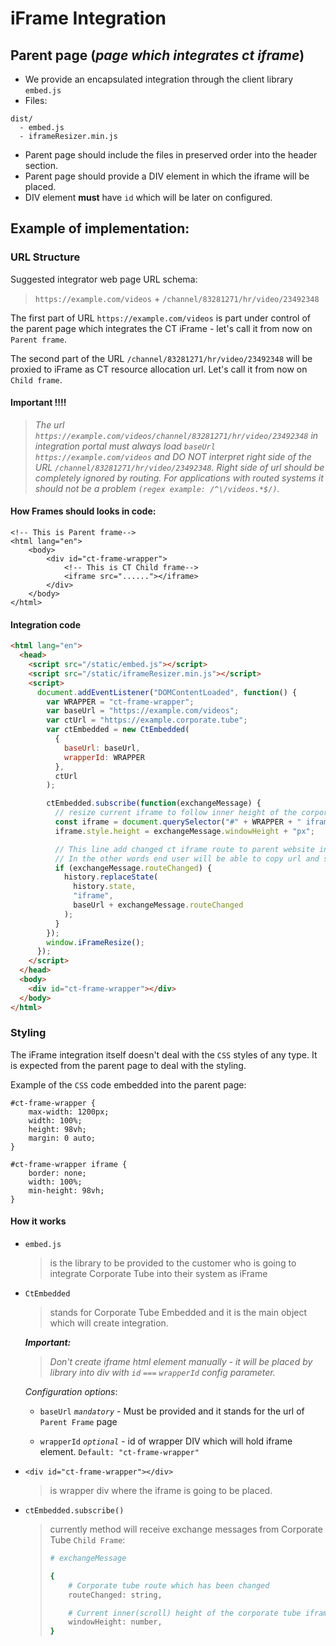 # iFrame Integration

## Parent page (_page which integrates ct iframe_)

- We provide an encapsulated integration through the client library `embed.js`
- Files:

```
dist/
  - embed.js
  - iframeResizer.min.js
```

- Parent page should include the files in preserved order into the header section.
- Parent page should provide a DIV element in which the iframe will be placed.
- DIV element **must** have `id` which will be later on configured.

## Example of implementation:

### URL Structure

Suggested integrator web page URL schema:

> `https://example.com/videos` + `/channel/83281271/hr/video/23492348`

The first part of URL `https://example.com/videos` is part under control of the parent page which integrates the CT iFrame - let's call it from now on `Parent frame`.

The second part of the URL `/channel/83281271/hr/video/23492348` will be proxied to iFrame as CT resource allocation url. Let's call it from now on `Child frame`.

#### Important !!!!

> _The url `https://example.com/videos/channel/83281271/hr/video/23492348` in integration portal must always load `baseUrl` `https://example.com/videos` and DO NOT interpret right side of the URL `/channel/83281271/hr/video/23492348`. Right side of url should be completely ignored by routing.
> For applications with routed systems it should not be a problem `(regex example: /^\/videos.*$/)`._

#### How Frames should looks in code:

```
<!-- This is Parent frame-->
<html lang="en">
    <body>
        <div id="ct-frame-wrapper">
            <!-- This is CT Child frame-->
            <iframe src="......"></iframe>
        </div>
    </body>
</html>
```

#### Integration code

```html
<html lang="en">
  <head>
    <script src="/static/embed.js"></script>
    <script src="/static/iframeResizer.min.js"></script>
    <script>
      document.addEventListener("DOMContentLoaded", function() {
        var WRAPPER = "ct-frame-wrapper";
        var baseUrl = "https://example.com/videos";
        var ctUrl = "https://example.corporate.tube";
        var ctEmbedded = new CtEmbedded(
          {
            baseUrl: baseUrl,
            wrapperId: WRAPPER
          },
          ctUrl
        );

        ctEmbedded.subscribe(function(exchangeMessage) {
          // resize current iframe to follow inner height of the corporte tube
          const iframe = document.querySelector("#" + WRAPPER + " iframe");
          iframe.style.height = exchangeMessage.windowHeight + "px";

          // This line add changed ct iframe route to parent website integration page
          // In the other words end user will be able to copy url and send to someone in order to share ct deep linkable content
          if (exchangeMessage.routeChanged) {
            history.replaceState(
              history.state,
              "iframe",
              baseUrl + exchangeMessage.routeChanged
            );
          }
        });
        window.iFrameResize();
      });
    </script>
  </head>
  <body>
    <div id="ct-frame-wrapper"></div>
  </body>
</html>
```

### Styling

The iFrame integration itself doesn't deal with the `CSS` styles of any type.
It is expected from the parent page to deal with the styling.

Example of the `CSS` code embedded into the parent page:

```
#ct-frame-wrapper {
    max-width: 1200px;
    width: 100%;
    height: 98vh;
    margin: 0 auto;
}

#ct-frame-wrapper iframe {
    border: none;
    width: 100%;
    min-height: 98vh;
}
```

#### How it works

- `embed.js`

  > is the library to be provided to the customer who is going to integrate Corporate Tube into their system as iFrame

- `CtEmbedded`

  > stands for Corporate Tube Embedded and it is the main object which will create integration.

  **_Important:_**

  > _Don't create iframe html element manually - it will be placed by library into div with `id` `===` `wrapperId` config parameter._

  _Configuration options_:

  - `baseUrl` _`mandatory`_ - Must be provided and it stands for the url of `Parent Frame` page

  - `wrapperId` _`optional`_ - id of wrapper DIV which will hold iframe element. `Default: "ct-frame-wrapper"`

- `<div id="ct-frame-wrapper"></div>`

  > is wrapper div where the iframe is going to be placed.

- `ctEmbedded.subscribe()`
  > currently method will receive exchange messages from Corporate Tube `Child Frame`:
  >
  > ```sh
  > # exchangeMessage
  >
  > {
  >     # Corporate tube route which has been changed
  >     routeChanged: string,
  >
  >     # Current inner(scroll) height of the corporate tube iframe
  >     windowHeight: number,
  > }
  > ```
